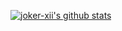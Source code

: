 
[![joker-xii's github stats](https://github-readme-stats.vercel.app/api?username=joker-xii)](https://github.com/joker-xii/github-readme-stats)

<!--
**joker-xii/joker-xii** is a ✨ _special_ ✨ repository because its `README.md` (this file) appears on your GitHub profile.

Here are some ideas to get you started:

- 🔭 I’m currently working on ...
- 🌱 I’m currently learning ...
- 👯 I’m looking to collaborate on ...
- 🤔 I’m looking for help with ...
- 💬 Ask me about ...
- 📫 How to reach me: ...
- 😄 Pronouns: ...
- ⚡ Fun fact: ...
-->
